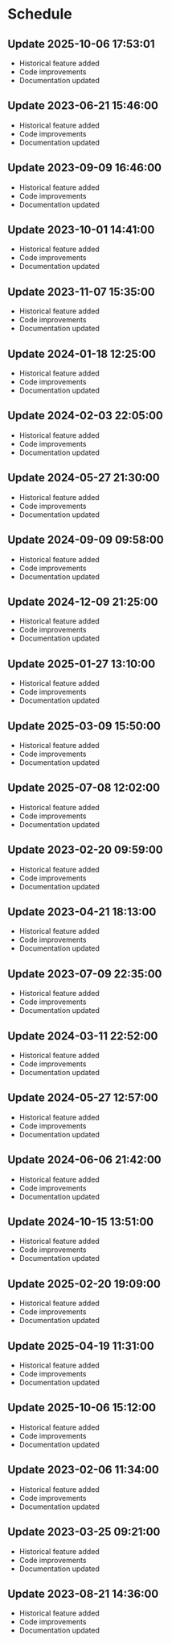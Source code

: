 # Schedule

## Update 2025-10-06 17:53:01
- Historical feature added
- Code improvements
- Documentation updated

## Update 2023-06-21 15:46:00
- Historical feature added
- Code improvements
- Documentation updated

## Update 2023-09-09 16:46:00
- Historical feature added
- Code improvements
- Documentation updated

## Update 2023-10-01 14:41:00
- Historical feature added
- Code improvements
- Documentation updated

## Update 2023-11-07 15:35:00
- Historical feature added
- Code improvements
- Documentation updated

## Update 2024-01-18 12:25:00
- Historical feature added
- Code improvements
- Documentation updated

## Update 2024-02-03 22:05:00
- Historical feature added
- Code improvements
- Documentation updated

## Update 2024-05-27 21:30:00
- Historical feature added
- Code improvements
- Documentation updated

## Update 2024-09-09 09:58:00
- Historical feature added
- Code improvements
- Documentation updated

## Update 2024-12-09 21:25:00
- Historical feature added
- Code improvements
- Documentation updated

## Update 2025-01-27 13:10:00
- Historical feature added
- Code improvements
- Documentation updated

## Update 2025-03-09 15:50:00
- Historical feature added
- Code improvements
- Documentation updated

## Update 2025-07-08 12:02:00
- Historical feature added
- Code improvements
- Documentation updated

## Update 2023-02-20 09:59:00
- Historical feature added
- Code improvements
- Documentation updated

## Update 2023-04-21 18:13:00
- Historical feature added
- Code improvements
- Documentation updated

## Update 2023-07-09 22:35:00
- Historical feature added
- Code improvements
- Documentation updated

## Update 2024-03-11 22:52:00
- Historical feature added
- Code improvements
- Documentation updated

## Update 2024-05-27 12:57:00
- Historical feature added
- Code improvements
- Documentation updated

## Update 2024-06-06 21:42:00
- Historical feature added
- Code improvements
- Documentation updated

## Update 2024-10-15 13:51:00
- Historical feature added
- Code improvements
- Documentation updated

## Update 2025-02-20 19:09:00
- Historical feature added
- Code improvements
- Documentation updated

## Update 2025-04-19 11:31:00
- Historical feature added
- Code improvements
- Documentation updated

## Update 2025-10-06 15:12:00
- Historical feature added
- Code improvements
- Documentation updated

## Update 2023-02-06 11:34:00
- Historical feature added
- Code improvements
- Documentation updated

## Update 2023-03-25 09:21:00
- Historical feature added
- Code improvements
- Documentation updated

## Update 2023-08-21 14:36:00
- Historical feature added
- Code improvements
- Documentation updated